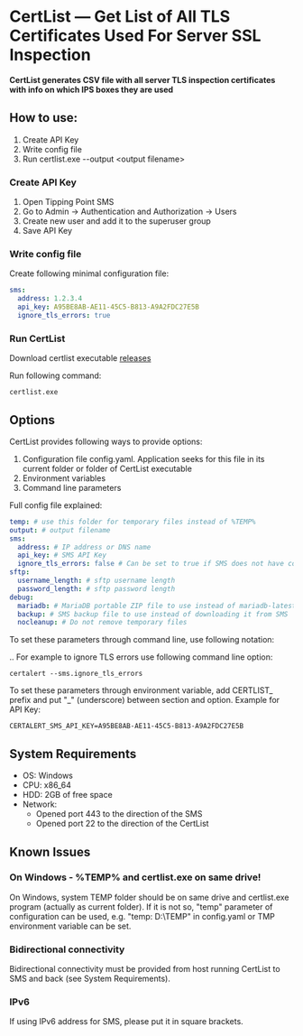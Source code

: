 
# CertList — Get List of All TLS Certificates Used For Server SSL Inspection 

**CertList generates CSV file with all server TLS inspection certificates with info on which IPS boxes they are used**

## How to use:
1. Create API Key
2. Write config file
3. Run certlist.exe --output &lt;output filename&gt;

### Create API Key
1. Open Tipping Point SMS
2. Go to Admin -> Authentication and Authorization -> Users
3. Create new user and add it to the superuser group
4. Save API Key

### Write config file
Create following minimal configuration file:
```yaml
sms:
  address: 1.2.3.4
  api_key: A95BE8AB-AE11-45C5-B813-A9A2FDC27E5B
  ignore_tls_errors: true
```

### Run CertList

Download certlist executable  [releases](https://github.com/mpkondrashin/certlist/releases/latest)

Run following command:
```commandline
certlist.exe
```

## Options

CertList provides following ways to provide options:
1. Configuration file config.yaml. Application seeks for this file in its current folder or folder of CertList executable
2. Environment variables
3. Command line parameters

Full config file explained:
```yaml
temp: # use this folder for temporary files instead of %TEMP%
output: # output filename
sms:
  address: # IP address or DNS name
  api_key: # SMS API Key
  ignore_tls_errors: false # Can be set to true if SMS does not have correct certificate
sftp:
  username_length: # sftp username length
  password_length: # sftp password length
debug:
  mariadb: # MariaDB portable ZIP file to use instead of mariadb-latest.zip
  backup: # SMS backup file to use instead of downloading it from SMS
  nocleanup: # Do not remove temporary files
```

To set these parameters through command line, use following notation: <section>.<parameter>. For example to ignore TLS errors use following command line option:
```commandline 
certalert --sms.ignore_tls_errors
```

To set these parameters through environment variable, add CERTLIST_ prefix and put "_" (underscore) between section and option. Example for API Key:
```commandline
CERTALERT_SMS_API_KEY=A95BE8AB-AE11-45C5-B813-A9A2FDC27E5B
```

## System Requirements

- OS: Windows
- CPU: x86_64
- HDD: 2GB of free space
- Network:
  - Opened port 443 to the direction of the SMS
  - Opened port 22 to the direction of the CertList

## Known Issues

### On Windows - %TEMP% and certlist.exe on same drive!
On Windows, system TEMP folder should be on same drive and certlist.exe program (actually as current folder). If it is not so, "temp" parameter of configuration can be used, e.g. "temp: D:\TEMP" in config.yaml or TMP environment variable can be set.

### Bidirectional connectivity
Bidirectional connectivity must be provided from host running CertList to SMS and back (see System Requirements).

### IPv6
If using IPv6 address for SMS, please put it in square brackets.

